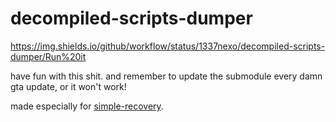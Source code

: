 # decompiled-scripts-dumper
https://img.shields.io/github/workflow/status/1337nexo/decompiled-scripts-dumper/Run%20it

have fun with this shit.
and remember to update the submodule every damn gta update, or it won't work!

made especially for [simple-recovery](https://github.com/1337Nexo/simple-recovery).
